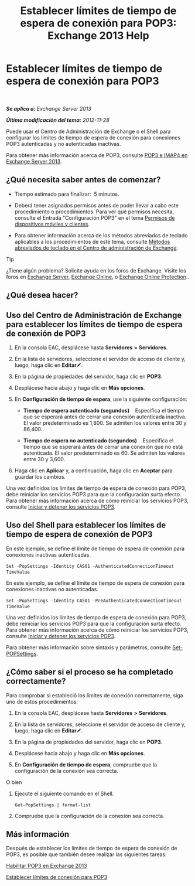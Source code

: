 ﻿---
title: 'Establecer límites de tiempo de espera de conexión para POP3: Exchange 2013 Help'
TOCTitle: Establecer límites de tiempo de espera de conexión para POP3
ms:assetid: 40003115-be4e-4cf1-97b4-f5ca05b314dc
ms:mtpsurl: https://technet.microsoft.com/es-es/library/Aa997604(v=EXCHG.150)
ms:contentKeyID: 50556770
ms.date: 04/23/2018
mtps_version: v=EXCHG.150
ms.translationtype: HT
---

# Establecer límites de tiempo de espera de conexión para POP3

 

_**Se aplica a:** Exchange Server 2013_

_**Última modificación del tema:** 2012-11-28_

Puede usar el Centro de Administración de Exchange o el Shell para configurar los límites de tiempo de espera de conexión para conexiones POP3 autenticadas y no autenticadas inactivas.

Para obtener más información acerca de POP3, consulte [POP3 e IMAP4 en Exchange Server 2013](pop3-and-imap4-in-exchange-server-2013-exchange-2013-help.md).

## ¿Qué necesita saber antes de comenzar?

  - Tiempo estimado para finalizar:  5 minutos.

  - Deberá tener asignados permisos antes de poder llevar a cabo este procedimiento o procedimientos. Para ver qué permisos necesita, consulte el Entrada "Configuración POP3" en el tema [Permisos de dispositivos móviles y clientes](clients-and-mobile-devices-permissions-exchange-2013-help.md).

  - Para obtener información acerca de los métodos abreviados de teclado aplicables a los procedimientos de este tema, consulte [Métodos abreviados de teclado en el Centro de administración de Exchange](keyboard-shortcuts-in-the-exchange-admin-center-exchange-online-protection-help.md).


> [!TIP]
> ¿Tiene algún problema? Solicite ayuda en los foros de Exchange. Visite los foros en <A href="https://go.microsoft.com/fwlink/p/?linkid=60612">Exchange Server</A>, <A href="https://go.microsoft.com/fwlink/p/?linkid=267542">Exchange Online</A>, o <A href="https://go.microsoft.com/fwlink/p/?linkid=285351">Exchange Online Protection</A>..



## ¿Qué desea hacer?

## Uso del Centro de Administración de Exchange para establecer los límites de tiempo de espera de conexión de POP3

1.  En la consola EAC, desplácese hasta **Servidores** **\>** **Servidores**.

2.  En la lista de servidores, seleccione el servidor de acceso de cliente y, luego, haga clic en **Editar**![Icono Editar](images/Bb124582.6f53ccb2-1f13-4c02-bea0-30690e6ea71d(EXCHG.150).gif "Icono Editar").

3.  En la página de propiedades del servidor, haga clic en **POP3**.

4.  Desplácese hacia abajo y haga clic en **Más opciones**.

5.  En **Configuración de tiempo de espera**, use la siguiente configuración:
    
      - **Tiempo de espera autenticado (segundos)**    Especifica el tiempo que se esperará antes de cerrar una conexión autenticada inactiva. El valor predeterminado es 1,800. Se admiten los valores entre 30 y 86,400.
    
      - **Tiempo de espera no autenticado (segundos)**    Especifica el tiempo que se esperará antes de cerrar una conexión que no está autenticada. El valor predeterminado es 60. Se admiten los valores entre 30 y 3,600.

6.  Haga clic en **Aplicar** y, a continuación, haga clic en **Aceptar** para guardar los cambios.

Una vez definidos los límites de tiempo de espera de conexión para POP3, debe reiniciar los servicios POP3 para que la configuración surta efecto. Para obtener más información acerca de cómo reiniciar los servicios POP3, consulte [Iniciar y detener los servicios POP3](start-and-stop-the-pop3-services-exchange-2013-help.md).

## Uso del Shell para establecer los límites de tiempo de espera de conexión de POP3

En este ejemplo, se define el límite de tiempo de espera de conexión para conexiones inactivas autenticadas.

    Set -PopSettings -Identity CAS01 -AuthenticatedConnectionTimeout TimeValue

En este ejemplo, se define el límite de tiempo de espera de conexión para conexiones inactivas no autenticadas.

    Set -PopSettings -Identity CAS01 -PreAuthenticatedConnectionTimeout TimeValue

Una vez definidos los límites de tiempo de espera de conexión para POP3, debe reiniciar los servicios POP3 para que la configuración surta efecto. Para obtener más información acerca de cómo reiniciar los servicios POP3, consulte [Iniciar y detener los servicios POP3](start-and-stop-the-pop3-services-exchange-2013-help.md).

Para obtener más información sobre sintaxis y parámetros, consulte [Set-POPSettings](https://technet.microsoft.com/es-es/library/aa997154\(v=exchg.150\)).

## ¿Cómo saber si el proceso se ha completado correctamente?

Para comprobar si estableció los límites de conexión correctamente, siga uno de estos procedimientos:

1.  En la consola EAC, desplácese hasta **Servidores** **\>** **Servidores**.

2.  En la lista de servidores, seleccione el servidor de acceso de cliente y, luego, haga clic en **Editar**![Icono Editar](images/Bb124582.6f53ccb2-1f13-4c02-bea0-30690e6ea71d(EXCHG.150).gif "Icono Editar").

3.  En la página de propiedades del servidor, haga clic en **POP3**.

4.  Desplácese hacia abajo y haga clic en **Más opciones**.

5.  En **Configuración de tiempo de espera**, compruebe que la configuración de la conexión sea correcta.

O bien

1.  Ejecute el siguiente comando en el Shell.
    
        Get-PopSettings | format-list

2.  Compruebe que la configuración de la conexión sea correcta.

## Más información

Después de establecer los límites de tiempo de espera de conexión de POP3, es posible que también desee realizar las siguientes tareas:

[Habilitar POP3 en Exchange 2013](enable-pop3-in-exchange-2013-exchange-2013-help.md)

[Establecer límites de conexión para POP3](set-connection-limits-for-pop3-exchange-2013-help.md)

